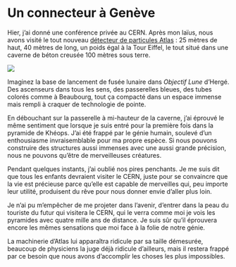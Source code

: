# Un connecteur à Genève

Hier, j’ai donné une conférence privée au CERN. Après mon laïus, nous avons visité le tout nouveau [détecteur de particules Atlas](http://fr.wikipedia.org/wiki/Atlas_(CERN)) : 25 mètres de haut, 40 mètres de long, un poids égal à la Tour Eiffel, le tout situé dans une caverne de béton creusée 100 mètres sous terre.<span id="more-279"></span>

![](https://tcrouzet.com/images_tc/atlas.jpg)

Imaginez la base de lancement de fusée lunaire dans *Objectif Lune* d’Hergé. Des ascenseurs dans tous les sens, des passerelles bleues, des tubes colorés comme à Beaubourg, tout ça compacté dans un espace immense mais rempli à craquer de technologie de pointe.

En débouchant sur la passerelle à mi-hauteur de la caverne, j’ai éprouvé le même sentiment que lorsque je suis entré pour la première fois dans la pyramide de Khéops. J’ai été frappé par le génie humain, soulevé d’un enthousiasme invraisemblable pour ma propre espèce. Si nous pouvons construire des structures aussi immenses avec une aussi grande précision, nous ne pouvons qu’être de merveilleuses créatures.

Pendant quelques instants, j’ai oublié nos pires penchants. Je me suis dit que tous les enfants devraient visiter le CERN, juste pour se convaincre que la vie est précieuse parce qu’elle est capable de merveilles qui, peu importe leur utilité, produisent du rêve pour nous donner envie d’aller plus loin.

Je n’ai pu m’empêcher de me projeter dans l’avenir, d’entrer dans la peau du touriste du futur qui visitera le CERN, qui le verra comme moi je vois les pyramides avec quatre mille ans de distance. Je suis sûr qu’il éprouvera encore les mêmes sensations que moi face à la folie de notre génie.

La machinerie d’Atlas lui apparaîtra ridicule par sa taille démesurée, beaucoup de physiciens la juge déjà ridicule d’ailleurs, mais il restera frappé par ce besoin que nous avons d’accomplir les choses les plus impossibles.